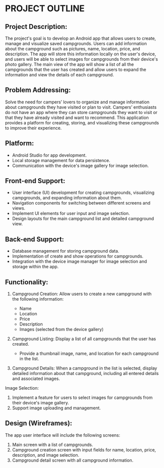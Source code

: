 # PROJECT OUTLINE

## Project Description:
The project's goal is to develop an Android app that allows users to create, manage and visualize saved campgrounds. Users can add information about the campground such as pictures, name, location, price, and description. The app will store this information locally on the user's device, and users will be able to select images for campgrounds from their device's photo gallery. The main view of the app will show a list of all the campgrounds that the user has created and allow users to expand the information and view the details of each campground.

## Problem Addressing:
Solve the need for campers’ lovers to organize and manage information about campgrounds they have visited or plan to visit.
Campers’ enthusiasts do not have an app where they can store campgrounds they want to visit or that they have already visited and want to recommend. This application provides a platform for creating, storing, and visualizing these campgrounds to improve their experience.

## Platform:
- Android Studio for app development.
- Local storage management for data persistence.
- Communication with the device's image gallery for image selection.

## Front-end Support:
- User interface (UI) development for creating campgrounds, visualizing campgrounds, and expanding information about them.
- Navigation components for switching between different screens and views.
- Implement UI elements for user input and image selection.
- Design layouts for the main campground list and detailed campground view.

## Back-end Support:
- Database management for storing campground data.
- Implementation of create and show operations for campgrounds.
- Integration with the device image manager for image selection and storage within the app.

## Functionality:
1. Campground Creation: Allow users to create a new campground with the following information:
   - Name
   - Location
   - Price
   - Description
   - Images (selected from the device gallery)

2. Campground Listing: Display a list of all campgrounds that the user has created.
   - Provide a thumbnail image, name, and location for each campground in the list.

3. Campground Details: When a campground in the list is selected, display detailed information about that campground, including all entered details and associated images.

Image Selection:
1. Implement a feature for users to select images for campgrounds from their device's image gallery.
2. Support image uploading and management.

## Design (Wireframes):
The app user interface will include the following screens:
1. Main screen with a list of campgrounds.
2. Campground creation screen with input fields for name, location, price, description, and image selection.
3. Campground detail screen with all campground information.

